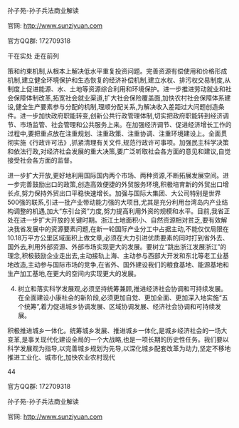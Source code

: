 孙子苑-孙子兵法商业解读

官网: http://www.sunziyuan.com

官方QQ群: 172709318

干在实处 走在前列

策和约束机制,从根本上解决低水平重复投资问题。完善资源有偿使用和价格形成机制,建立健全环境保护和生态恢复的经济补偿机制,建立水权、排污权交易制度,从制度上促进能源、水、土地等资源综合利用和环境保护。进一步推进劳动就业和社会保障体制改革,拓宽社会就业渠道,扩大社会保险覆盖面,加快农村社会保障体系建设,健全生产要素参与分配的机制,理顺分配关系,为解决收入差距过大问题创造条件。进一步加快政府职能转变,创新公共行政管理体制,切实把政府职能转到经济调节、市场监管、社会管理和公共服务上来。在加强经济调节、促进经济增长工作的过程中,要把重点放在注重规划、注重政策、注重协调、注重环境建设上。全面贯彻实施《行政许可法》,抓紧清理有关文件,规范行政许可事项。加强民主科学决策和依法行政,对经济社会发展的重大决策,要广泛听取社会各方面的意见和建议,自觉接受社会各方面的监督。

进一步扩大开放,更好地利用国际国内两个市场、两种资源,不断拓展发展空间。进一步完善鼓励出口的政策,创造高效便捷的外贸服务环境,积极培育新的外贸出口增长点,努力保持外贸出口平稳快速增长。加强与国际大集团、大公司特别是世界500强的联系,引进一批产业带动能力强的大项目,尤其是充分利用台湾岛内产业结构调整的机遇,加大“东引台资”力度,努力提高利用外资的规模和水平。目前,我省正处在进一步扩大开放的关键时期。浙江土地面积小、自然资源相对贫乏,要有效解决我省发展中的资源要素问题,在新一轮国际产业分工中占据主动,不能仅仅局限在10.18万平方公里区域面积上做文章,必须在大力引进优质要素的同时打到省外去、国外去,利用外部资源、外部市场实现更大的发展。要树立“跳出浙江发展浙江”的理念,积极鼓励企业走出去,主动接轨上海、主动参与西部大开发和东北等老工业基地改造,主动参与国际市场的竞争,在省外、国外建设我们的粮食基地、能源基地和生产加工基地,在更大的空间内实现更大的发展。

4. 树立和落实科学发展观,必须坚持统筹兼顾,推进经济社会协调和可持续发展。在全面建设小康社会的新阶段,必须更加自觉、更加全面、更加深入地实施“五个统筹”,着力促进城乡协调发展、区域协调发展、经济社会协调和可持续发展。

积极推进城乡一体化。统筹城乡发展、推进城乡一体化,是城乡经济社会的一场大变革,是事关现代化建设全局的一个大战略,也是一项长期的历史性任务。我们要以科学发展观为指导,以完善城乡规划为先导,以深化城乡配套改革为动力,坚定不移地推进工业化、城市化,加快农业农村现代

44

官方QQ群: 172709318

孙子苑-孙子兵法商业解读

官网: http://www.sunziyuan.com
